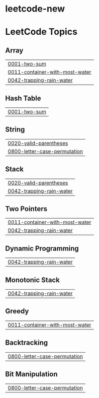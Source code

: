 # leetcode-new
<!---LeetCode Topics Start-->
# LeetCode Topics
## Array
|  |
| ------- |
| [0001-two-sum](https://github.com/saikumar305/leetcode-new/tree/master/0001-two-sum) |
| [0011-container-with-most-water](https://github.com/saikumar305/leetcode-new/tree/master/0011-container-with-most-water) |
| [0042-trapping-rain-water](https://github.com/saikumar305/leetcode-new/tree/master/0042-trapping-rain-water) |
## Hash Table
|  |
| ------- |
| [0001-two-sum](https://github.com/saikumar305/leetcode-new/tree/master/0001-two-sum) |
## String
|  |
| ------- |
| [0020-valid-parentheses](https://github.com/saikumar305/leetcode-new/tree/master/0020-valid-parentheses) |
| [0800-letter-case-permutation](https://github.com/saikumar305/leetcode-new/tree/master/0800-letter-case-permutation) |
## Stack
|  |
| ------- |
| [0020-valid-parentheses](https://github.com/saikumar305/leetcode-new/tree/master/0020-valid-parentheses) |
| [0042-trapping-rain-water](https://github.com/saikumar305/leetcode-new/tree/master/0042-trapping-rain-water) |
## Two Pointers
|  |
| ------- |
| [0011-container-with-most-water](https://github.com/saikumar305/leetcode-new/tree/master/0011-container-with-most-water) |
| [0042-trapping-rain-water](https://github.com/saikumar305/leetcode-new/tree/master/0042-trapping-rain-water) |
## Dynamic Programming
|  |
| ------- |
| [0042-trapping-rain-water](https://github.com/saikumar305/leetcode-new/tree/master/0042-trapping-rain-water) |
## Monotonic Stack
|  |
| ------- |
| [0042-trapping-rain-water](https://github.com/saikumar305/leetcode-new/tree/master/0042-trapping-rain-water) |
## Greedy
|  |
| ------- |
| [0011-container-with-most-water](https://github.com/saikumar305/leetcode-new/tree/master/0011-container-with-most-water) |
## Backtracking
|  |
| ------- |
| [0800-letter-case-permutation](https://github.com/saikumar305/leetcode-new/tree/master/0800-letter-case-permutation) |
## Bit Manipulation
|  |
| ------- |
| [0800-letter-case-permutation](https://github.com/saikumar305/leetcode-new/tree/master/0800-letter-case-permutation) |
<!---LeetCode Topics End-->